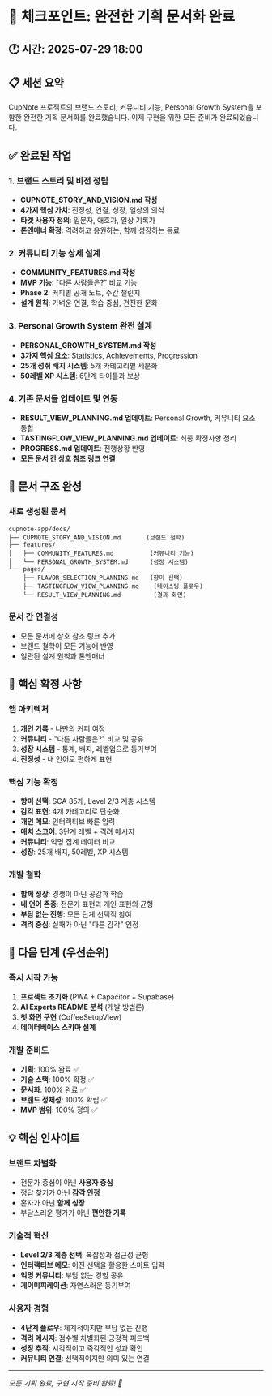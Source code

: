 # 📍 체크포인트: 완전한 기획 문서화 완료

## 🕐 시간: 2025-07-29 18:00

## 📋 세션 요약
CupNote 프로젝트의 브랜드 스토리, 커뮤니티 기능, Personal Growth System을 포함한 완전한 기획 문서화를 완료했습니다. 이제 구현을 위한 모든 준비가 완료되었습니다.

## ✅ 완료된 작업

### 1. 브랜드 스토리 및 비전 정립
- **CUPNOTE_STORY_AND_VISION.md 작성**
- **4가지 핵심 가치**: 진정성, 연결, 성장, 일상의 의식
- **타겟 사용자 정의**: 입문자, 애호가, 일상 기록가
- **톤앤매너 확정**: 격려하고 응원하는, 함께 성장하는 동료

### 2. 커뮤니티 기능 상세 설계
- **COMMUNITY_FEATURES.md 작성**
- **MVP 기능**: "다른 사람들은?" 비교 기능
- **Phase 2**: 커피별 공개 노트, 주간 챌린지
- **설계 원칙**: 가벼운 연결, 학습 중심, 건전한 문화

### 3. Personal Growth System 완전 설계
- **PERSONAL_GROWTH_SYSTEM.md 작성**
- **3가지 핵심 요소**: Statistics, Achievements, Progression
- **25개 성취 배지 시스템**: 5개 카테고리별 세분화
- **50레벨 XP 시스템**: 6단계 타이틀과 보상

### 4. 기존 문서들 업데이트 및 연동
- **RESULT_VIEW_PLANNING.md 업데이트**: Personal Growth, 커뮤니티 요소 통합
- **TASTINGFLOW_VIEW_PLANNING.md 업데이트**: 최종 확정사항 정리
- **PROGRESS.md 업데이트**: 진행상황 반영
- **모든 문서 간 상호 참조 링크 연결**

## 🔄 문서 구조 완성

### 새로 생성된 문서
```
cupnote-app/docs/
├── CUPNOTE_STORY_AND_VISION.md       (브랜드 철학)
├── features/
│   ├── COMMUNITY_FEATURES.md          (커뮤니티 기능)
│   └── PERSONAL_GROWTH_SYSTEM.md      (성장 시스템)
└── pages/
    ├── FLAVOR_SELECTION_PLANNING.md   (향미 선택)
    ├── TASTINGFLOW_VIEW_PLANNING.md    (테이스팅 플로우)
    └── RESULT_VIEW_PLANNING.md         (결과 화면)
```

### 문서 간 연결성
- 모든 문서에 상호 참조 링크 추가
- 브랜드 철학이 모든 기능에 반영
- 일관된 설계 원칙과 톤앤매너

## 🎯 핵심 확정 사항

### 앱 아키텍처
1. **개인 기록** - 나만의 커피 여정
2. **커뮤니티** - "다른 사람들은?" 비교 및 공유
3. **성장 시스템** - 통계, 배지, 레벨업으로 동기부여
4. **진정성** - 내 언어로 편하게 표현

### 핵심 기능 확정
- **향미 선택**: SCA 85개, Level 2/3 계층 시스템
- **감각 표현**: 4개 카테고리로 단순화
- **개인 메모**: 인터랙티브 빠른 입력
- **매치 스코어**: 3단계 레벨 + 격려 메시지
- **커뮤니티**: 익명 집계 데이터 비교
- **성장**: 25개 배지, 50레벨, XP 시스템

### 개발 철학
- **함께 성장**: 경쟁이 아닌 공감과 학습
- **내 언어 존중**: 전문가 표현과 개인 표현의 균형
- **부담 없는 진행**: 모든 단계 선택적 참여
- **격려 중심**: 실패가 아닌 "다른 감각" 인정

## 🚀 다음 단계 (우선순위)

### 즉시 시작 가능
1. **프로젝트 초기화** (PWA + Capacitor + Supabase)
2. **AI Experts README 분석** (개발 방법론)
3. **첫 화면 구현** (CoffeeSetupView)
4. **데이터베이스 스키마 설계**

### 개발 준비도
- **기획**: 100% 완료 ✅
- **기술 스택**: 100% 확정 ✅
- **문서화**: 100% 완료 ✅
- **브랜드 정체성**: 100% 확립 ✅
- **MVP 범위**: 100% 정의 ✅

## 💡 핵심 인사이트

### 브랜드 차별화
- 전문가 중심이 아닌 **사용자 중심**
- 정답 찾기가 아닌 **감각 인정**
- 혼자가 아닌 **함께 성장**
- 부담스러운 평가가 아닌 **편안한 기록**

### 기술적 혁신
- **Level 2/3 계층 선택**: 복잡성과 접근성 균형
- **인터랙티브 메모**: 이전 선택을 활용한 스마트 입력
- **익명 커뮤니티**: 부담 없는 경험 공유
- **게이미피케이션**: 자연스러운 동기부여

### 사용자 경험
- **4단계 플로우**: 체계적이지만 부담 없는 진행
- **격려 메시지**: 점수별 차별화된 긍정적 피드백
- **성장 추적**: 시각적이고 즉각적인 성과 확인
- **커뮤니티 연결**: 선택적이지만 의미 있는 연결

---

*모든 기획 완료, 구현 시작 준비 완료! 🚀*